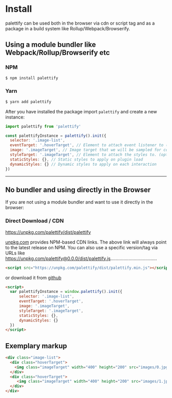 # Install
palettify can be used both in the browser via cdn or script tag and as a package in a build system like Rollup/Webpack/Browserify.

## Using a module bundler like Webpack/Rollup/Browserify etc

### NPM
```bash
$ npm install palettify
```
### Yarn
```bash
$ yarn add palettify
```

After you have installed the package import `palettify` and create a new instance:

```js
import palettify from 'palettify'

const palettifyInstance = palettify().init({
  selector: '.image-list',
  eventTarget: '.hoverTarget', // Element to attach event listener to (mouseenter bt default).
  image: '.imageTarget', // Image target that we will be sampled for colors.
  styleTarget: '.imageTarget', // Element to attach the styles to. (optional) Defaults to image.
  staticStyles: {}, // Static styles to apply on plugin load
  dynamicStyles: {} // Dynamic styles to apply on each interaction
})
```
___
## No bundler and using directly in the Browser

If you are not using a module bundler and want to use it directly in the browser:

### Direct Download / CDN

https://unpkg.com/palettify/dist/palettify

[unpkg.com](https://unpkg.com) provides NPM-based CDN links. The above link will always point to the latest release on NPM. You can also use a specific version/tag via URLs like https://unpkg.com/palettify@0.0.0/dist/palettify.js....................................

```html
<script src="https://unpkg.com/palettify/dist/palettify.min.js"></script>
```

or download it from [github](https://github.com/dobromir-hristov/palettify.git)

```html
<script>
  var palettifyInstance = window.palettify().init({
      selector: '.image-list',
      eventTarget: '.hoverTarget', 
      image: '.imageTarget', 
      styleTarget: '.imageTarget',
      staticStyles: {}, 
      dynamicStyles: {} 
  })
</script>

```
## Exemplary markup
```html
<div class="image-list">
  <div class="hoverTarget">
    <img class="imageTarget" width="400" height="200" src="images/0.jpg">
  </div>
  <div class="hoverTarget">
     <img class="imageTarget" width="400" height="200" src="images/1.jpg">
  </div>
</div>
```

